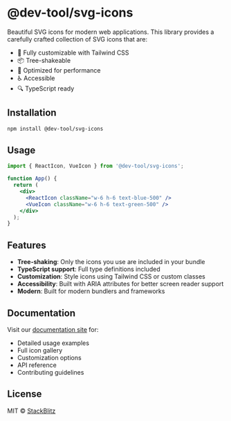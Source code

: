 # @dev-tool/svg-icons

Beautiful SVG icons for modern web applications. This library provides a carefully crafted collection of SVG icons that are:

- 🎨 Fully customizable with Tailwind CSS
- 📦 Tree-shakeable
- 🚀 Optimized for performance
- ♿ Accessible
- 🔍 TypeScript ready

## Installation

```bash
npm install @dev-tool/svg-icons
```

## Usage

```jsx
import { ReactIcon, VueIcon } from '@dev-tool/svg-icons';

function App() {
  return (
    <div>
      <ReactIcon className="w-6 h-6 text-blue-500" />
      <VueIcon className="w-6 h-6 text-green-500" />
    </div>
  );
}
```

## Features

- **Tree-shaking**: Only the icons you use are included in your bundle
- **TypeScript support**: Full type definitions included
- **Customization**: Style icons using Tailwind CSS or custom classes
- **Accessibility**: Built with ARIA attributes for better screen reader support
- **Modern**: Built for modern bundlers and frameworks

## Documentation

Visit our [documentation site](https://svg-icons.stackblitz.com) for:

- Detailed usage examples
- Full icon gallery
- Customization options
- API reference
- Contributing guidelines

## License

MIT © [StackBlitz](https://stackblitz.com)